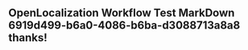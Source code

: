 <properties
ms.topic="hero-topic"
ms.test1="hero-topic"
ms.test2="test"/>

## OpenLocalization Workflow Test MarkDown 6919d499-b6a0-4086-b6ba-d3088713a8a8 thanks!
